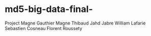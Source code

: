 # md5-big-data-final-
Project
Magne Gauthier 
Magne Thibaud
Jahd Jabre
William Lafarie
Sebastien Cosneau
Florent Roussety
